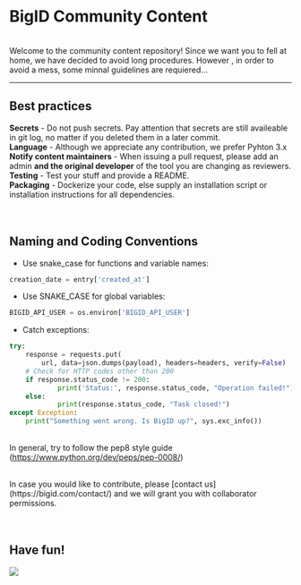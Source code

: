 #  BigID Community Content
</br>Welcome to the community content repository!
Since we want you to fell at home, we have decided to avoid long procedures. However , in order to avoid a mess, some minnal guidelines are requiered...

***

## Best practices
**Secrets** - Do not push secrets. Pay attention that secrets are still availeable in git log, no matter if you deleted them in a later commit.</br>
**Language** - Although we appreciate any contribution, we prefer Pyhton 3.x</br>
**Notify content maintainers** - When issuing a pull request, please add an admin **and the original developer** of the tool you are changing  as reviewers.</br>
**Testing** - Test your stuff and provide a README.</br>
**Packaging** - Dockerize your code, else supply an installation script or installation instructions for all dependencies.</br>
</br></br>


## Naming and Coding Conventions
- Use snake_case for functions and variable names:
```python
creation_date = entry['created_at']
```
- Use SNAKE_CASE for global variables:
```python
BIGID_API_USER = os.environ['BIGID_API_USER']
```
- Catch exceptions:
```python
try:
    response = requests.put(
        url, data=json.dumps(payload), headers=headers, verify=False)
    # Check for HTTP codes other than 200
    if response.status_code != 200:
            print('Status:', response.status_code, "Operation failed!")
    else:
            print(response.status_code, "Task closed!")
except Exception:
    print("Something went wrong. Is BigID up?", sys.exc_info())
```

</br>In general, try to follow the pep8 style guide (https://www.python.org/dev/peps/pep-0008/)

</br>
In case you would like to contribute, please [contact us](https://bigid.com/contact/)  and we will grant you with collaborator permissions.</br></br></br>


## Have fun!

![](https://media.licdn.com/dms/image/C4D0BAQG8O65N7UpNRw/company-logo_200_200/0?e=2159024400&v=beta&t=gKnWLC3hKdOhdruqxohiEPPyPc7ziDNcH_CiGOkH32c)
